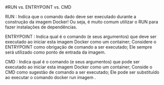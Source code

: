 #RUN vs. ENTRYPOINT vs. CMD

RUN <comando> <argumento1> <argumento2> <argumentoN>:
Indica que o comando dado deve ser executado durante a construção da imagem Docker!
Ou seja, é muito comum utilizar o RUN para fazer instalações de dependências.

ENTRYPOINT <comando> <argumento1> <argumento2> <argumentoN>:
Indica qual é o comando (e seus argumentos) que deve ser executado ao iniciar esta imagem Docker como um container;
Considere o ENTRYPOINT como obrigação de comando a ser executado;
Ele sempre será utilizado como ponto de entrada da imagem.

CMD <comando> <argumento1> <argumento2> <argumentoN>:
Indica qual é o comando (e seus argumentos) que pode ser executado ao iniciar esta imagem Docker como um container;
Conside o CMD como sugestão de comando a ser executado;
Ele pode ser substituído ao executar o comando docker run imagem <comando> <argumento1>.
